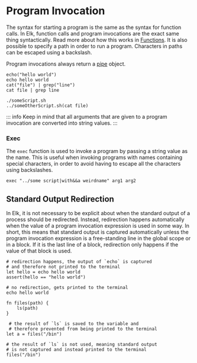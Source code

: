# Program Invocation

The syntax for starting a program is the same as the syntax for function calls. 
In Elk, function calls and program invocations are the exact same thing 
syntactically. Read more about how this works in 
[Functions](functions.md#usage). It is also possible to specify a path in order 
to run a program. Characters in paths can be escaped using a backslash.

Program invocations always return a [pipe](data-types.md#pipe) 
object.

```elk
echo("hello world")
echo hello world
cat("file") | grep("line")
cat file | grep line

./someScript.sh
../someOtherScript.sh(cat file)
```

::: info
Keep in mind that all arguments that are given to a program invocation are 
converted into string values.
:::

### Exec

The `exec` function is used to invoke a program by passing a string value as 
the name. This is useful when invoking programs with names containing special 
characters, in order to avoid having to escape all the characters using 
backslashes.

```elk
exec "../some script|with&&a weirdname" arg1 arg2
```

## Standard Output Redirection

In Elk, it is not necessary to be explicit about when the standard output of a 
process should be redirected. Instead, redirection happens automatically when 
the value of a program invocation expression is used in some way. In short, 
this means that standard output is captured automatically unless the program 
invocation expression is a free-standing line in the global scope or in a 
block. If it is the last line of a block, redirection only happens if the value 
of that block is used.

```elk
# redirection happens, the output of `echo` is captured
# and therefore not printed to the terminal
let hello = echo hello world
assert(hello == "hello world")

# no redirection, gets printed to the terminal
echo hello world

fn files(path) {
    ls(path)
}

 # the result of `ls` is saved to the variable and
 # therefore prevented from being printed to the terminal
let a = files("/bin")

# the result of `ls` is not used, meaning standard output
# is not captured and instead printed to the terminal
files("/bin")
```